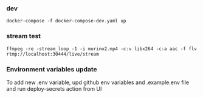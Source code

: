 ### dev
```docker-compose -f docker-compose-dev.yaml up```

### stream test
```ffmpeg -re -stream_loop -1 -i murino2.mp4 -c:v libx264 -c:a aac -f flv rtmp://localhost:30444/live/stream```

### Environment variables update
To add new .env variable, upd github env variables and .example.env file and run deploy-secrets action from UI
